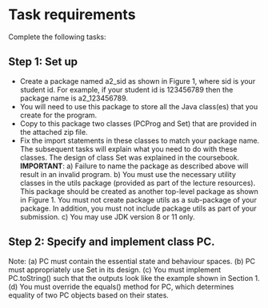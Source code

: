 # Task requirements
Complete the following tasks:
## Step 1: Set up
 - Create a package named a2_sid as shown in Figure 1, where sid is your student id. For example, if your student id is 123456789 then the package name is a2_123456789.
- You will need to use this package to store all the Java class(es) that you create for the program.
- Copy to this package two classes (PCProg and Set) that are provided in the attached zip file. 
- Fix the import statements in these classes to match your package name. The subsequent tasks will explain what you need to do with these classes. The design of class Set was explained in the coursebook.
**IMPORTANT**:
  a) Failure to name the package as described above will result in an invalid program.
  b) You must use the necessary utility classes in the utils package (provided as part of the lecture resources). This package should be created as another top-level        package as shown in Figure 1. You must not create package utils as a sub-package of your package. In addition, you must not include package utils as part of your      submission.
c) You may use JDK version 8 or 11 only.
## Step 2: Specify and implement class PC.
  Note:
    (a) PC must contain the essential state and behaviour spaces.
    (b) PC must appropriately use Set in its design.
    (c) You must implement PC.toString() such that the outputs look like the example shown in Section 1.
    (d) You must override the equals() method for PC, which determines equality of two PC objects based on their states.
